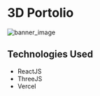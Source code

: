 # 3D Portolio

![banner_image](https://i.imgur.com/jwsYgV5.png)

## Technologies Used
* ReactJS
* ThreeJS
* Vercel